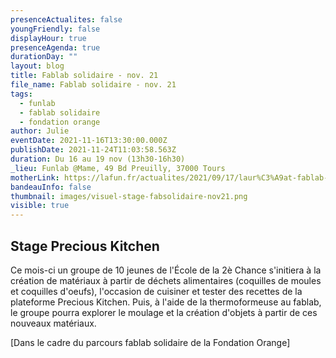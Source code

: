 ```yaml
---
presenceActualites: false
youngFriendly: false
displayHour: true
presenceAgenda: true
durationDay: ""
layout: blog
title: Fablab solidaire - nov. 21
file_name: Fablab solidaire - nov. 21
tags:
  - funlab
  - fablab solidaire
  - fondation orange
author: Julie
eventDate: 2021-11-16T13:30:00.000Z
publishDate: 2021-11-24T11:03:58.563Z
duration: Du 16 au 19 nov (13h30-16h30)
_lieu: Funlab @Mame, 49 Bd Preuilly, 37000 Tours
motherLink: https://lafun.fr/actualites/2021/09/17/laur%C3%A9at-fablab-solidaire-2021/
bandeauInfo: false
thumbnail: images/visuel-stage-fabsolidaire-nov21.png
visible: true
---
```

## Stage Precious Kitchen

Ce mois-ci un groupe de 10 jeunes de l'École de la 2è Chance s'initiera à la création de matériaux à partir de déchets alimentaires (coquilles de moules et coquilles d'oeufs), l'occasion de cuisiner et tester des recettes de la plateforme Precious Kitchen. Puis, à l'aide de la thermoformeuse au fablab, le groupe pourra explorer le moulage et la création d'objets à partir de ces nouveaux matériaux.

[Dans le cadre du parcours fablab solidaire de la Fondation Orange]
